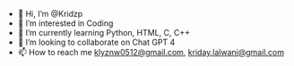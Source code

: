 - 👋 Hi, I’m @Kridzp
- 👀 I’m interested in Coding
- 🌱 I’m currently learning Python, HTML, C, C++
- 💞️ I’m looking to collaborate on Chat GPT 4
- 📫 How to reach me klyznw0512@gmail.com, kriday.lalwani@gmail.com

<!---
Kridzp/Kridzp is a ✨ special ✨ repository because its `README.md` (this file) appears on your GitHub profile.
You can click the Preview link to take a look at your changes.
--->
